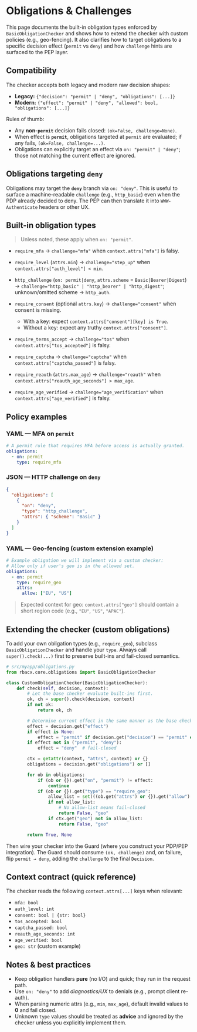
# Obligations & Challenges

This page documents the built-in obligation types enforced by `BasicObligationChecker` and shows how to extend the checker with custom policies (e.g., geo-fencing). It also clarifies how to target obligations to a specific decision effect (`permit` vs `deny`) and how `challenge` hints are surfaced to the PEP layer.

## Compatibility

The checker accepts both legacy and modern raw decision shapes:

* **Legacy:** `{"decision": "permit" | "deny", "obligations": [...]}`
* **Modern:** `{"effect": "permit" | "deny", "allowed": bool, "obligations": [...]}`

Rules of thumb:

* Any **non-`permit`** decision fails closed: `(ok=False, challenge=None)`.
* When effect is **`permit`**, obligations targeted at `permit` are evaluated; if any fails, `(ok=False, challenge=...)`.
* Obligations can explicitly target an effect via `on: "permit" | "deny"`; those not matching the current effect are ignored.

## Obligations targeting `deny`

Obligations may target the **`deny`** branch via `on: "deny"`. This is useful to surface a machine-readable `challenge` (e.g., `http_basic`) even when the PDP already decided to deny. The PEP can then translate it into `WWW-Authenticate` headers or other UX.

## Built-in obligation types

> Unless noted, these apply when `on: "permit"`.

* `require_mfa` → `challenge="mfa"` when `context.attrs["mfa"]` is falsy.
* `require_level` (`attrs.min`) → `challenge="step_up"` when `context.attrs["auth_level"] < min`.
* `http_challenge` (`on: permit|deny`, `attrs.scheme` = `Basic|Bearer|Digest`) →
  `challenge="http_basic" | "http_bearer" | "http_digest"`; unknown/omitted scheme → `http_auth`.
* `require_consent` (optional `attrs.key`) → `challenge="consent"` when consent is missing.

  * With a key: expect `context.attrs["consent"][key] is True`.
  * Without a key: expect any truthy `context.attrs["consent"]`.
* `require_terms_accept` → `challenge="tos"` when `context.attrs["tos_accepted"]` is falsy.
* `require_captcha` → `challenge="captcha"` when `context.attrs["captcha_passed"]` is falsy.
* `require_reauth` (`attrs.max_age`) → `challenge="reauth"` when `context.attrs["reauth_age_seconds"] > max_age`.
* `require_age_verified` → `challenge="age_verification"` when `context.attrs["age_verified"]` is falsy.

## Policy examples

### YAML — MFA on `permit`

```yaml
# A permit rule that requires MFA before access is actually granted.
obligations:
  - on: permit
    type: require_mfa
```

### JSON — HTTP challenge on `deny`

```json
{
  "obligations": [
    {
      "on": "deny",
      "type": "http_challenge",
      "attrs": { "scheme": "Basic" }
    }
  ]
}
```

### YAML — Geo-fencing (custom extension example)

```yaml
# Example obligation we will implement via a custom checker:
# Allow only if user's geo is in the allowed set.
obligations:
  - on: permit
    type: require_geo
    attrs:
      allow: ["EU", "US"]
```

> Expected context for geo: `context.attrs["geo"]` should contain a short region code (e.g., `"EU"`, `"US"`, `"APAC"`).

## Extending the checker (custom obligations)

To add your own obligation types (e.g., `require_geo`), subclass `BasicObligationChecker` and handle your `type`. Always call `super().check(...)` first to preserve built-ins and fail-closed semantics.

```python
# src/myapp/obligations.py
from rbacx.core.obligations import BasicObligationChecker

class CustomObligationChecker(BasicObligationChecker):
    def check(self, decision, context):
        # Let the base checker evaluate built-ins first.
        ok, ch = super().check(decision, context)
        if not ok:
            return ok, ch

        # Determine current effect in the same manner as the base checker does:
        effect = decision.get("effect")
        if effect is None:
            effect = "permit" if decision.get("decision") == "permit" else "deny"
        if effect not in ("permit", "deny"):
            effect = "deny"  # fail-closed

        ctx = getattr(context, "attrs", context) or {}
        obligations = decision.get("obligations") or []

        for ob in obligations:
            if (ob or {}).get("on", "permit") != effect:
                continue
            if (ob or {}).get("type") == "require_geo":
                allow_list = set(((ob.get("attrs") or {}).get("allow") or []))
                if not allow_list:
                    # No allow-list means fail-closed
                    return False, "geo"
                if ctx.get("geo") not in allow_list:
                    return False, "geo"

        return True, None
```

Then wire your checker into the Guard (where you construct your PDP/PEP integration). The Guard should consume `(ok, challenge)` and, on failure, flip `permit → deny`, adding the `challenge` to the final `Decision`.

## Context contract (quick reference)

The checker reads the following `context.attrs[...]` keys when relevant:

* `mfa: bool`
* `auth_level: int`
* `consent: bool | {str: bool}`
* `tos_accepted: bool`
* `captcha_passed: bool`
* `reauth_age_seconds: int`
* `age_verified: bool`
* `geo: str` (custom example)

## Notes & best practices

* Keep obligation handlers **pure** (no I/O) and quick; they run in the request path.
* Use `on: "deny"` to add *diagnostics/UX* to denials (e.g., prompt client re-auth).
* When parsing numeric attrs (e.g., `min`, `max_age`), default invalid values to **0** and fail closed.
* Unknown `type` values should be treated as **advice** and ignored by the checker unless you explicitly implement them.
